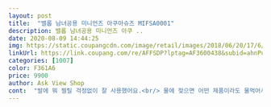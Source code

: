 ```yaml
---
layout: post 
title:  "밸롭 남녀공용 미니언즈 아쿠아슈즈 MIFSA0001" 
description: 밸롭 남녀공용 미니언즈 아쿠 ..
date: 2020-08-09 14:44:25 
img: https://static.coupangcdn.com/image/retail/images/2018/06/20/17/6/058796e8-cc45-420b-800d-85919758fbd2.jpg 
linkUrl: https://link.coupang.com/re/AFFSDP?lptag=AF3600438&subid=ahnPublicAsk&pageKey=102038097&itemId=310873584&vendorItemId=3765365342&traceid=V0-113-343adb085a039bc2 
categories: [1007] 
color: F361A6 
price: 9900 
author: Ask View Shop 
cont:  "발에 뭐 찔릴 걱정없이 잘 사용했어요.<br/> 물에 젖으면 어떤 제품이라도 물먹어서 잘 안벗겨져요.<br/> 제품하자는 아니니까 참고하세요<br/>아이가 갑자기 워터파크 간다고 해서 급하게 사서 신겼어요.<br/> 사이즈가 어떻게 나오는지 몰라서 두 사이즈를 사서 신겨봤는데, 사이즈 넉넉해요 보통 사이즈 이상 고르시면 못 신어요.<br/> 아쿠아슈즈 잘 안신으려고 하는 아들녀석 아주 잘 신었다고 합니다<br/>어떻게 처리 해주실건지  답변 부탁드립니다.<br/><br/>커플로 구매해서 어제 물놀이가서 첨으로 신었는데 오빠꺼 한쪽이 걸을때마다 깔창이 말려서 자꾸 뒤꿈치로 깔창이 벗겨집니다.<br/> 어디로 문의를 해야할지 몰라 여기에 남깁니다.<br/><br/>" 
---
```

